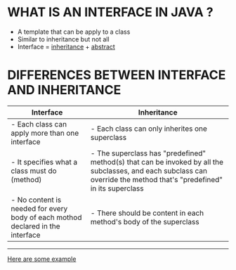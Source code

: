 # WHAT IS AN INTERFACE IN JAVA ?
- A template that can be apply to a class
- Similar to inheritance but not all
- Interface = [inheritance](https://github.com/BensonNgu/java/tree/main/Java%20notes/Inheritance) + [abstract](https://github.com/BensonNgu/java/tree/main/Java%20notes/Abstract)

# DIFFERENCES BETWEEN INTERFACE AND INHERITANCE
| **Interface**   | **Inheritance**   |
| ----------- | ----------- |
| - Each class can apply more than one interface | - Each class can only inherites one superclass |
| - It specifies what a class must do (method) | - The superclass has "predefined" method(s) that can be invoked by all the subclasses, and each subclass can override the method that's "predefined" in its superclass     |
| - No content is needed for every body of each mothod declared in the interface  | - There should be content in each method's body of the superclass |
    



---
[Here are some example](https://github.com/BensonNgu/java/tree/main/Java%20notes/Interface/src/Interface)